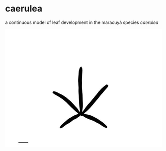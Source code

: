 # caerulea
a continuous model of leaf development in the maracuyá species *caerulea*

![alt text](https://github.com/DanChitwood/caerulea/blob/3383b64ad456f8eaacf478a288220802fe44645f/caerulea.gif)

